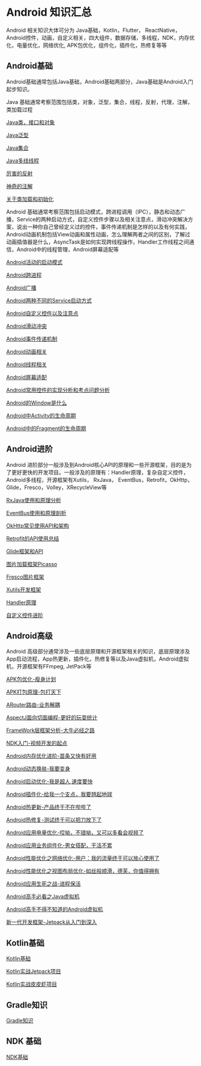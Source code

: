 # Android 知识汇总

Android 相关知识大体可分为 Java基础，Kotlin，Flutter， ReactNative，Android控件，动画，自定义相关，四大组件，数据存储，多线程，NDK，内存优化，电量优化，网络优化, APK包优化，组件化，插件化，热修复等等



## Android基础

Android基础通常包括Java基础，Android基础两部分，Java基础是Android入门起步知识。

Java 基础通常考察范围包括类，对象，泛型，集合，线程，反射，代理，注解，类加载过程

[Java类，接口和对象](./总结/Android基础/Java类和接口.md)

[Java泛型](./总结/Android基础/Java泛型/Java泛型.md)

[Java集合](./总结/Android基础/Java集合/Java集合.md)

[Java多线线程](./总结/Android基础/Java多线程/Java多线程.md)

[厉害的反射](./总结/Android基础/Java反射/Java反射.md)

[神奇的注解](./总结/Android基础/Java注解/Java注解.md)

[关于类加载和初始化](./总结/Android基础/Java类加载和初始化/Java类加载和初始化.md)

Android 基础通常考察范围包括启动模式，跨进程调用（IPC），静态和动态广播，Service的两种启动方式，自定义控件步骤以及相关注意点，滑动冲突解决方案，说出一种你自己曾经定义过的控件，事件传递机制是怎样的以及有何实践，Android动画机制包括View动画和属性动画，怎么理解两者之间的区别，了解过动画插值器是什么，AsyncTask是如何实现跨线程操作，Handler工作线程之间通信，Android中的线程管理，Android屏幕适配等

[Android活动的启动模式](./总结/Android基础/Android启动模式/Android启动模式.md)

[Android跨进程](./总结/Android基础/Android跨进程/Android跨进程.md)

[Android广播](./总结/Android基础/Android广播/Android广播.md)

[Android两种不同的Service启动方式](./总结/Android基础/Android服务启动方式/Service启动方式.md)

[Android自定义控件以及注意点](./总计/Android基础/Android自定义控件/自定义控件.md)

[Android滑动冲突](./总结/Android基础/Android滑动冲突/滑动冲突.md)

[Android事件传递机制](./总结/Android基础/Android事件传递机制/Android事件传递机制.md)

[Android动画相关](./总结/Android基础/Android动画/Android动画.md)

[Android线程相关](./总结/Android基础/Android线程相关/Android线程相关.md)

[Android屏幕适配](./总结/Android基础/Android屏幕适配/Android屏幕适配.md)

[Android常用控件的实现分析和考点问题分析](./总结/Android基础/Android常用控件实现思考/Android常用控件实现思考.md)

[Android的Window是什么](./总结/Android基础/Android的Window/Android的Window.md)

[Android中Activity的生命周期]()

[Android中的Fragment的生命周期]()




## Android进阶

Android 进阶部分一般涉及到Android核心API的原理和一些开源框架，目的是为了更好更快的开发项目。一般涉及的原理有：Handler原理，复杂自定义控件，Android多线程，开源框架有Xutils， RxJava， EventBus，Retrofit，OkHttp，Glide，Fresco，Volley，XRecycleView等

[RxJava使用和原理分析](./总结/Android进阶/RxJava/RxJava.md)

[EventBus使用和原理剖析](./总计/Android进阶/EventBus.md)

[OkHttp常见使用API和架构](./总结/Android进阶/OkHttp/OkHttp.md)

[Retrofit的API使用总结](./总结/Android进阶/Retrofit/Retrofit.md)

[Glide框架和API](./总结/Android进阶/Glide/Glide.md)

[图片加载框架Picasso](./总结/Android进阶/Picasso/Picasso.md)

[Fresco图片框架](./总结/Android进阶/Fresco/Fresco.md)

[Xutils开发框架](./总结/Android进阶/Xutils/Xutils.md)

[Handler原理](./总结/Android进阶/Handler原理/Handler.md)

[自定义控件进阶](./总结/Android进阶/自定义控件进阶/自定义控件进阶.md)




## Android高级

Android 高级部分通常涉及一些底层原理和开源框架相关的知识，底层原理涉及App启动流程，App热更新，插件化，热修复等以及Java虚拟机，Android虚拟机，开源框架有FFmpeg, JetPack等

[APK包优化-瘦身计划](./总结/Android高级/APK包优化/APK包优化.md)

[APK打包原理-包打天下](./总结/Android高级/APK打包原理/APK打包原理.md)

[ARouter路由-业务解耦](./总结/Android高级/ARouter路由/ARouter路由.md)

[AspectJ面向切面编程-更好的玩耍统计](./总结/Android高级/AspectJ/AspectJ.md)

[FrameWork层框架分析-大牛必经之路](./总结/Android高级/FrameWork层/FrameWork层.md)

[NDK入门-视频开发的起点](./总结/Android高级/NDK入门/NDK.md)

[Android内存优化进阶-苗条又快有好用](./总结/Android高级/内存优化进阶/内存优化.md)

[Android动态换肤-我要变身](./总结/Android高级/动态换肤/动态换肤.md)

[Android启动优化-我是超人,速度要快](./总结/Android高级/启动优化/App启动优化.md)

[Android插件化-给我一个支点，我要翘起地球](./总结/Android高级/插件化/插件化.md)

[Android热更新-产品终于不在哔哔了](./总结/Android高级/热更新/热更新.md)

[Android热修复-测试终于可以把刀放下了](./总结/Android高级/热修复/热修复.md)

[Android应用电量优化-哎呦，不错呦，又可以多看会视频了](./总结/Android高级/电量优化/电量优化.md)

[Android应用业务组件化-男女搭配，干活不累](./总结/Android高级/组件化/组件化.md)

[Android性能优化之网络优化-用户：我的流量终于可以放心使用了](./总结/Android高级/网络优化/网络优化.md)

[Android性能优化之视图布局优化-如丝般顺滑，德芙，你值得拥有](./总结/Android高级/视图布局优化/视图布局优化.md)

[Android应用生死之战-进程保活](./总结/Android高级/进程保活/进程保活.md)

[Android高手必看之Java虚拟机](./总结/Android高级/Java虚拟机/Java虚拟机.md)

[Android高手不得不知道的Android虚拟机](./总结/Android高级/Android虚拟机/Android虚拟机.md)

[新一代开发框架-Jetpack从入门到深入](./总结/Android高级/Jetpack/Jetpack学习.md)




## Kotlin基础

[Kotlin基础](https://github.com/zhangfengzhou/KotlinLove)

[Kotlin实战Jetpack项目](https://github.com/zhangfengzhou/JetPackLearn)

[Kotlin实战皮皮虾项目]()



## Gradle知识

[Gradle知识](./总结/Gradle相关/Gradle相关.md)



## NDK 基础

[NDK基础](./总结/NDK基础/NDK基础.md)














